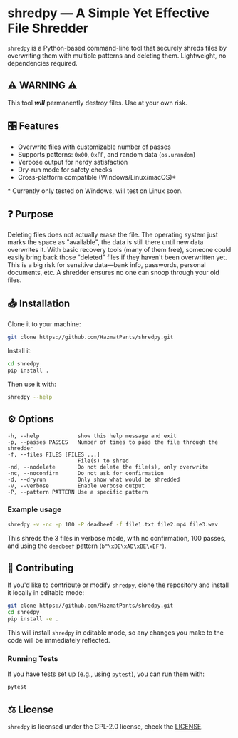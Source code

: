  # shredpy — A Simple Yet Effective File Shredder

`shredpy` is a Python-based command-line tool that securely shreds files by overwriting them with multiple patterns and deleting them. Lightweight, no dependencies required.

## ⚠️ WARNING ⚠️
This tool ***will*** permanently destroy files. Use at your own risk.

## 🎛️ Features
- Overwrite files with customizable number of passes
- Supports patterns: `0x00`, `0xFF`, and random data (`os.urandom`)
- Verbose output for nerdy satisfaction
- Dry-run mode for safety checks
- Cross-platform compatible (Windows/Linux/macOS)*

\* Currently only tested on Windows, will test on Linux soon.

## ❓ Purpose
Deleting files does not actually erase the file. The operating system just marks the space as "available", the data is still there until new data overwrites it.
With basic recovery tools (many of them free), someone could easily bring back those "deleted" files if they haven't been overwritten yet. This is a big risk for sensitive data—bank info, passwords, personal documents, etc. A shredder ensures no one can snoop through your old files.

## 📥 Installation

Clone it to your machine:
```bash
git clone https://github.com/HazmatPants/shredpy.git
```

Install it:
```bash
cd shredpy
pip install .
```

Then use it with:
```bash
shredpy --help
```

## ⚙️ Options
```
-h, --help            show this help message and exit
-p, --passes PASSES   Number of times to pass the file through the shredder
-f, --files FILES [FILES ...]
                      File(s) to shred
-nd, --nodelete       Do not delete the file(s), only overwrite
-nc, --noconfirm      Do not ask for confirmation
-d, --dryrun          Only show what would be shredded
-v, --verbose         Enable verbose output
-P, --pattern PATTERN Use a specific pattern
```

### Example usage
```bash
shredpy -v -nc -p 100 -P deadbeef -f file1.txt file2.mp4 file3.wav
```
This shreds the 3 files in verbose mode, with no confirmation, 100 passes, and using the `deadbeef` pattern (`b"\xDE\xAD\xBE\xEF"`).

## 🤝 Contributing
If you'd like to contribute or modify `shredpy`, clone the repository and install it locally in editable mode:
```bash
git clone https://github.com/HazmatPants/shredpy.git
cd shredpy
pip install -e .
```
This will install `shredpy` in editable mode, so any changes you make to the code will be immediately reflected.

### Running Tests
If you have tests set up (e.g., using `pytest`), you can run them with:
```bash
pytest
```

## ⚖️ License
`shredpy` is licensed under the GPL-2.0 license, check the [LICENSE](https://github.com/HazmatPants/shredpy/blob/main/LICENSE).
